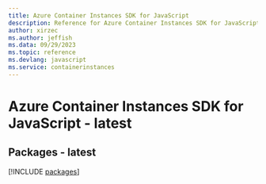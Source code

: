 ```yaml
---
title: Azure Container Instances SDK for JavaScript
description: Reference for Azure Container Instances SDK for JavaScript
author: xirzec
ms.author: jeffish
ms.data: 09/29/2023
ms.topic: reference
ms.devlang: javascript
ms.service: containerinstances
---
```

# Azure Container Instances SDK for JavaScript - latest
## Packages - latest
[!INCLUDE [packages](container-instances-index.md)]